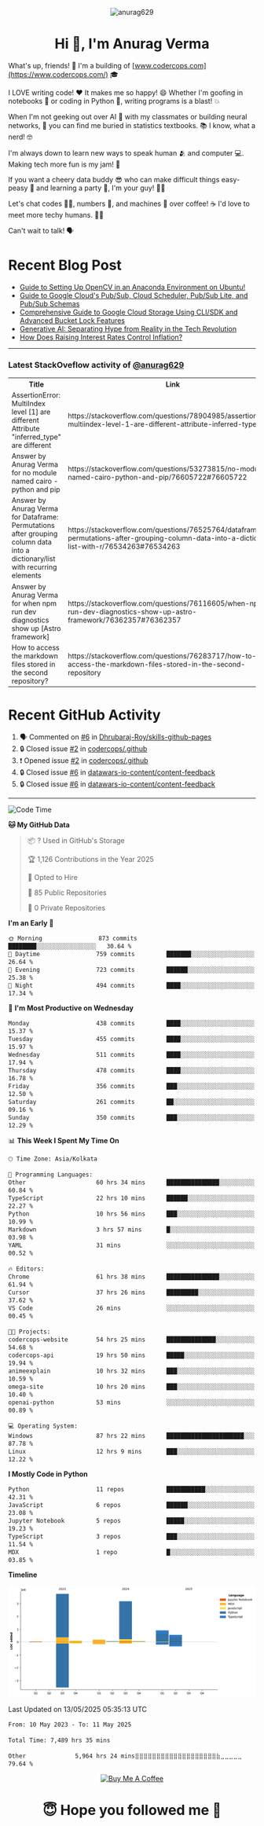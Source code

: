 

<p align="center"> <img src="https://komarev.com/ghpvc/?username=anurag629&label=Profile%20views&color=0e75b6&style=flat" alt="anurag629" /> </p>

<h1 align="center">Hi 👋, I'm Anurag Verma</h1>

What's up, friends! 👋 I'm a building of [www.codercops.com](https://www.codercops.com/) 🎓

I LOVE writing code! ❤️ It makes me so happy! 😄 Whether I'm goofing in notebooks 📓 or coding in Python 🐍, writing programs is a blast! 💥

When I'm not geeking out over AI 🤖 with my classmates or building neural networks, 🧠 you can find me buried in statistics textbooks. 📚 I know, what a nerd! 🤓

I'm always down to learn new ways to speak human 🫂 and computer 💻. Making tech more fun is my jam! 🍇

If you want a cheery data buddy 😎 who can make difficult things easy-peasy 🥝 and learning a party 🎉, I'm your guy! 🙋‍♂️

Let's chat codes 👨‍💻, numbers 🧮, and machines 🤖 over coffee! ☕ I'd love to meet more techy humans. 💁‍♂️

Can't wait to talk! 🗣️

# Recent Blog Post

<!-- BLOG-POST-LIST:START -->
- [Guide to Setting Up OpenCV in an Anaconda Environment on Ubuntu!](https://codercops.tech/blog/computer-vision-bootcamp/Guide-to-Setting-Up-OpenCV-in-an-Anaconda-Environment-on-Ubuntu!)
- [Guide to Google Cloud&#39;s Pub/Sub, Cloud Scheduler, Pub/Sub Lite, and Pub/Sub Schemas](https://codercops.tech/blog/google-cloud/Google-Clouds-Pub-Sub-Cloud-Scheduler-Pub-Sub-Lite-and-Pub-Sub-Schemas)
- [Comprehensive Guide to Google Cloud Storage Using CLI/SDK and Advanced Bucket Lock Features](https://codercops.tech/blog/google-cloud/Google-Cloud-Storage-Using-CLI-SDK-and-Advanced-Bucket-Lock-Features)
- [Generative AI: Separating Hype from Reality in the Tech Revolution](https://codercops.tech/blog/tech-latest-updates/generative-ai-seperating-hype-from-reality-in-the-tech-revolution)
- [How Does Raising Interest Rates Control Inflation?](https://codercops.tech/blog/startup-unicorn/how-does-raising-interest-rates-control-inflation)
<!-- BLOG-POST-LIST:END -->

---

### Latest StackOveflow activity of [@anurag629](https://github.com/anurag629)
<table>
  <tr><th>Title</th><th>Link</th></tr>
  <!-- STACKOVERFLOW:START --><tr><td>AssertionError: MultiIndex level [1] are different Attribute &quot;inferred_type&quot; are different</td><td>https://stackoverflow.com/questions/78904985/assertionerror-multiindex-level-1-are-different-attribute-inferred-type-are</td></tr><tr><td>Answer by Anurag Verma for no module named cairo - python and pip</td><td>https://stackoverflow.com/questions/53273815/no-module-named-cairo-python-and-pip/76605722#76605722</td></tr><tr><td>Answer by Anurag Verma for Dataframe: Permutations after grouping column data into a dictionary/list with recurring elements</td><td>https://stackoverflow.com/questions/76525764/dataframe-permutations-after-grouping-column-data-into-a-dictionary-list-with-r/76534263#76534263</td></tr><tr><td>Answer by Anurag Verma for when npm run dev diagnostics show up [Astro framework]</td><td>https://stackoverflow.com/questions/76116605/when-npm-run-dev-diagnostics-show-up-astro-framework/76362357#76362357</td></tr><tr><td>How to access the markdown files stored in the second repository?</td><td>https://stackoverflow.com/questions/76283717/how-to-access-the-markdown-files-stored-in-the-second-repository</td></tr><!-- STACKOVERFLOW:END -->
</table>

# Recent GitHub Activity
<!--START_SECTION:activity-->
1. 🗣 Commented on [#6](https://github.com/Dhrubaraj-Roy/skills-github-pages/issues/6#issuecomment-2816675607) in [Dhrubaraj-Roy/skills-github-pages](https://github.com/Dhrubaraj-Roy/skills-github-pages)
2. 🔒 Closed issue [#2](https://github.com/codercops/.github/issues/2) in [codercops/.github](https://github.com/codercops/.github)
3. ❗ Opened issue [#2](https://github.com/codercops/.github/issues/2) in [codercops/.github](https://github.com/codercops/.github)
4. 🔒 Closed issue [#6](https://github.com/datawars-io-content/content-feedback/issues/6) in [datawars-io-content/content-feedback](https://github.com/datawars-io-content/content-feedback)
5. 🔒 Closed issue [#6](https://github.com/datawars-io-content/content-feedback/issues/6) in [datawars-io-content/content-feedback](https://github.com/datawars-io-content/content-feedback)
<!--END_SECTION:activity-->

---

<!--START_SECTION:waka-->
![Code Time](http://img.shields.io/badge/Code%20Time-7%2C489%20hrs%2035%20mins-blue)

**🐱 My GitHub Data** 

> 📦 ? Used in GitHub's Storage 
 > 
> 🏆 1,126 Contributions in the Year 2025
 > 
> 💼 Opted to Hire
 > 
> 📜 85 Public Repositories 
 > 
> 🔑 0 Private Repositories 
 > 
**I'm an Early 🐤** 

```text
🌞 Morning                873 commits         ████████░░░░░░░░░░░░░░░░░   30.64 % 
🌆 Daytime                759 commits         ███████░░░░░░░░░░░░░░░░░░   26.64 % 
🌃 Evening                723 commits         ██████░░░░░░░░░░░░░░░░░░░   25.38 % 
🌙 Night                  494 commits         ████░░░░░░░░░░░░░░░░░░░░░   17.34 % 
```
📅 **I'm Most Productive on Wednesday** 

```text
Monday                   438 commits         ████░░░░░░░░░░░░░░░░░░░░░   15.37 % 
Tuesday                  455 commits         ████░░░░░░░░░░░░░░░░░░░░░   15.97 % 
Wednesday                511 commits         ████░░░░░░░░░░░░░░░░░░░░░   17.94 % 
Thursday                 478 commits         ████░░░░░░░░░░░░░░░░░░░░░   16.78 % 
Friday                   356 commits         ███░░░░░░░░░░░░░░░░░░░░░░   12.50 % 
Saturday                 261 commits         ██░░░░░░░░░░░░░░░░░░░░░░░   09.16 % 
Sunday                   350 commits         ███░░░░░░░░░░░░░░░░░░░░░░   12.29 % 
```


📊 **This Week I Spent My Time On** 

```text
🕑︎ Time Zone: Asia/Kolkata

💬 Programming Languages: 
Other                    60 hrs 34 mins      ███████████████░░░░░░░░░░   60.84 % 
TypeScript               22 hrs 10 mins      ██████░░░░░░░░░░░░░░░░░░░   22.27 % 
Python                   10 hrs 56 mins      ███░░░░░░░░░░░░░░░░░░░░░░   10.99 % 
Markdown                 3 hrs 57 mins       █░░░░░░░░░░░░░░░░░░░░░░░░   03.98 % 
YAML                     31 mins             ░░░░░░░░░░░░░░░░░░░░░░░░░   00.52 % 

🔥 Editors: 
Chrome                   61 hrs 38 mins      ███████████████░░░░░░░░░░   61.94 % 
Cursor                   37 hrs 26 mins      █████████░░░░░░░░░░░░░░░░   37.62 % 
VS Code                  26 mins             ░░░░░░░░░░░░░░░░░░░░░░░░░   00.45 % 

🐱‍💻 Projects: 
codercops-website        54 hrs 25 mins      ██████████████░░░░░░░░░░░   54.68 % 
codercops-api            19 hrs 50 mins      █████░░░░░░░░░░░░░░░░░░░░   19.94 % 
animeexplain             10 hrs 32 mins      ███░░░░░░░░░░░░░░░░░░░░░░   10.59 % 
omega-site               10 hrs 20 mins      ███░░░░░░░░░░░░░░░░░░░░░░   10.40 % 
openai-python            53 mins             ░░░░░░░░░░░░░░░░░░░░░░░░░   00.89 % 

💻 Operating System: 
Windows                  87 hrs 22 mins      ██████████████████████░░░   87.78 % 
Linux                    12 hrs 9 mins       ███░░░░░░░░░░░░░░░░░░░░░░   12.22 % 
```

**I Mostly Code in Python** 

```text
Python                   11 repos            ███████████░░░░░░░░░░░░░░   42.31 % 
JavaScript               6 repos             ██████░░░░░░░░░░░░░░░░░░░   23.08 % 
Jupyter Notebook         5 repos             █████░░░░░░░░░░░░░░░░░░░░   19.23 % 
TypeScript               3 repos             ███░░░░░░░░░░░░░░░░░░░░░░   11.54 % 
MDX                      1 repo              █░░░░░░░░░░░░░░░░░░░░░░░░   03.85 % 
```



**Timeline**

![Lines of Code chart](https://raw.githubusercontent.com/anurag629/anurag629/main/assets/bar_graph.png)


 Last Updated on 13/05/2025 05:35:13 UTC
<!--END_SECTION:waka-->

<!--START_SECTION:waka-simple-->

```text
From: 10 May 2023 - To: 11 May 2025

Total Time: 7,489 hrs 35 mins

Other              5,964 hrs 24 mins⣿⣿⣿⣿⣿⣿⣿⣿⣿⣿⣿⣿⣿⣿⣿⣿⣿⣿⣿⣷⣀⣀⣀⣀⣀   79.64 %
```

<!--END_SECTION:waka-simple-->

<p align="center"> 
<a href="https://www.buymeacoffee.com/anurag629" target="_blank"><img src="https://cdn.buymeacoffee.com/buttons/default-orange.png" alt="Buy Me A Coffee" height="60" width="250"></a>
</p>


<h1 align="center"> 😇 Hope you followed me 🥰  </h1>
